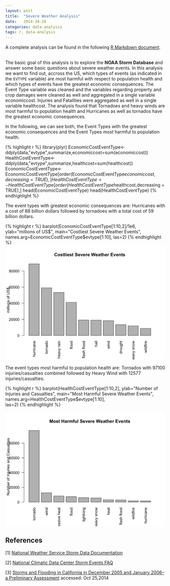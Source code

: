 ```yaml
---
layout: post
title:  "Severe Weather Analysis"
date:   2014-10-26	
categories: data-analysis
tags: r, data-analysis
---
```


A complete analysis can be found in the following [R Markdown document](http://rpubs.com/alemorale/severeweather).
<br> <br>

The basic goal of this analysis is to explore the **NOAA Storm Database** and answer some basic questions about severe weather events. In this analysis we want to find out, accross the US, which types of events (as indicated in the `EVTYPE` variable) are most harmful with respect to population health and which types of events have the greatest economic consequences. The Event Type variable was cleaned and the variables regarding property and crop damages were cleaned as well and aggregated in a single variable economiccost. Injuries and Fatalities were aggregated as well in a single variable healthcost. The analysis found that Tornadoes and heavy winds are most harmful to population health and Hurricanes as well as tornados have the greatest economic consequences.

In the following, we can see both, the Event Types with the greatest economic consequences and the Event Types most harmful to population health.

{% highlight r %}
library(plyr)
EconomicCostEventType<-ddply(data,"evtype",summarize,economiccost=sum(economiccost))
HealthCostEventType<-ddply(data,"evtype",summarize,healthcost=sum(healthcost))
EconomicCostEventType<-EconomicCostEventType[order(EconomicCostEventType$economiccost,decreasing = TRUE),]
HealthCostEventType<-HealthCostEventType[order(HealthCostEventType$healthcost,decreasing = TRUE),]
head(EconomicCostEventType)
head(HealthCostEventType)
{% endhighlight %}

The event types with greatest economic consequences are: Hurricanes with a cost of 88 billion dollars followed by tornadoes with a total cost of 59 billion dollars.



{% highlight r %}
barplot(EconomicCostEventType[1:10,2]/1e6,
        ylab="millions of US$",
        main="Costliest Severe Weather Events",
        names.arg=EconomicCostEventType$evtype[1:10],
        las=2)
{% endhighlight %}
![cost of weather events](/assets/cost-weather-events.png)


The event types most harmful to population health are: Tornados with 97100 injuries/casualties combined followed by Heavy Wind with 12577 injuries/casualties.

{% highlight r %}
barplot(HealthCostEventType[1:10,2],
        ylab="Number of Injuries and Casualties",
        main="Most Harmful Severe Weather Events",
        names.arg=HealthCostEventType$evtype[1:10],        
        las=2)
{% endhighlight %}

![harmful weather events](/assets/harmful-weather-events.png)

## References

[1] [National Weather Service Storm Data Documentation](https://d396qusza40orc.cloudfront.net/repdata%2Fpeer2_doc%2Fpd01016005curr.pdf)


[2] [National Climatic Data Center Storm Events FAQ](https://d396qusza40orc.cloudfront.net/repdata%2Fpeer2_doc%2FNCDC%20Storm%20Events-FAQ%20Page.pdf)


[3] [Storms and Flooding in California in December 2005 and January 2006–a Preliminary Assessment](http://pubs.usgs.gov/of/2006/1182/pdf/ofr2006-1182.pdf)
accessed: Oct 25,2014
